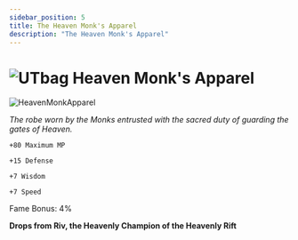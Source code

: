 ```yaml
---
sidebar_position: 5
title: The Heaven Monk's Apparel
description: "The Heaven Monk's Apparel"
---
```


# ![UTbag](https://cdn.discordapp.com/attachments/1107378591026655272/1107460067399315627/adf.png) Heaven Monk's Apparel

![HeavenMonkApparel](https://cdn.discordapp.com/attachments/1187552567295758487/1188229691136552980/Heaven_Monks_Apparel.png?ex=6599c422&is=65874f22&hm=9215c18a3c27cdd966e15fe4b36eaf130964dc2cd6de3993cf4bef15fc77458d&)

<i>The robe worn by the Monks entrusted with the sacred duty of guarding the gates of Heaven.</i>

    +80 Maximum MP
    
    +15 Defense
    
    +7 Wisdom
    
    +7 Speed
    
Fame Bonus: 4%

**Drops from Riv, the Heavenly Champion of the Heavenly Rift**
